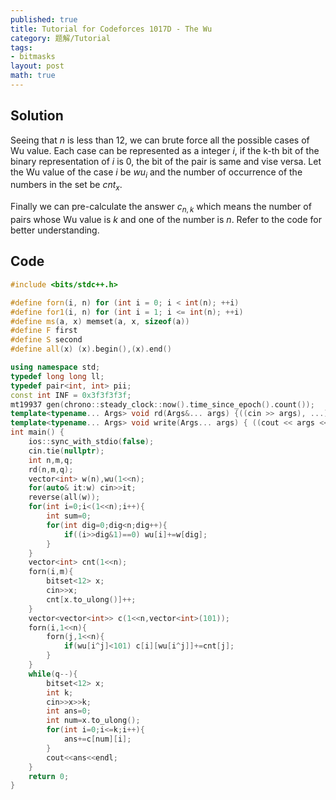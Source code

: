 ```yaml
---
published: true
title: Tutorial for Codeforces 1017D - The Wu
category: 题解/Tutorial
tags:
- bitmasks
layout: post
math: true
---
```


<!-- more -->

## Solution

Seeing that $n$ is less than 12, we can brute force all the possible cases of Wu value. Each case can be represented as a integer $i$, if the k-th bit of the binary representation of $i$ is 0, the bit of the pair is same and vise versa. Let the Wu value of the case $i$ be $wu_i$ and the number of occurrence of the numbers in the set be $cnt_x$.

Finally we can pre-calculate the  answer $c_{n,k}$ which means the number of pairs whose Wu value is $k$ and one of the number is $n$. Refer to the code for better understanding.

## Code

```cpp
#include <bits/stdc++.h>

#define forn(i, n) for (int i = 0; i < int(n); ++i)
#define for1(i, n) for (int i = 1; i <= int(n); ++i)
#define ms(a, x) memset(a, x, sizeof(a))
#define F first
#define S second
#define all(x) (x).begin(),(x).end()

using namespace std;
typedef long long ll;
typedef pair<int, int> pii;
const int INF = 0x3f3f3f3f;
mt19937 gen(chrono::steady_clock::now().time_since_epoch().count());
template<typename... Args> void rd(Args&... args) {((cin >> args), ...);}
template<typename... Args> void write(Args... args) { ((cout << args << " "), ...); cout<<endl;}
int main() {
    ios::sync_with_stdio(false);
    cin.tie(nullptr);
    int n,m,q;
    rd(n,m,q);
    vector<int> w(n),wu(1<<n);
    for(auto& it:w) cin>>it;
    reverse(all(w));
    for(int i=0;i<(1<<n);i++){
        int sum=0;
        for(int dig=0;dig<n;dig++){
            if((i>>dig&1)==0) wu[i]+=w[dig];
        }
    }
    vector<int> cnt(1<<n);
    forn(i,m){
        bitset<12> x;
        cin>>x;
        cnt[x.to_ulong()]++;
    }
    vector<vector<int>> c(1<<n,vector<int>(101));
    forn(i,1<<n){
        forn(j,1<<n){
            if(wu[i^j]<101) c[i][wu[i^j]]+=cnt[j];
        }
    }
    while(q--){
        bitset<12> x;
        int k;
        cin>>x>>k;
        int ans=0;
        int num=x.to_ulong();
        for(int i=0;i<=k;i++){
            ans+=c[num][i];
        }
        cout<<ans<<endl;
    }
    return 0;
}
 
```
